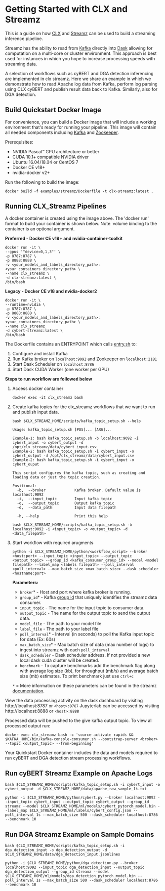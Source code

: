 # Getting Started with CLX and Streamz

This is a guide on how [CLX](https://github.com/rapidsai/clx) and [Streamz](https://streamz.readthedocs.io/en/latest/) can be used to build a streaming inference pipeline.

Streamz has the ability to read from [Kafka](https://kafka.apache.org/) directly into [Dask](https://dask.org/) allowing for computation on a multi-core or cluster environment. This approach is best used for instances in which you hope to increase processing speeds with streaming data.

A selection of workflows such as cyBERT and DGA detection inferencing are implemented in clx streamz. Here we share an example in which we demonstrate how to read Apache log data from Kafka, perform log parsing using CLX cyBERT and publish result data back to Kafka. Similarly, also for DGA detection.

## Build Quickstart Docker Image
For convenience, you can build a Docker image that will include a working environment that's ready for running your pipeline. This image will contain all needed components including [Kafka](https://kafka.apache.org/) and [Zookeeper](https://zookeeper.apache.org/).

Prerequisites:
* NVIDIA Pascal™ GPU architecture or better
* CUDA 10.1+ compatible NVIDIA driver
* Ubuntu 16.04/18.04 or CentOS 7
* Docker CE v18+
* nvidia-docker v2+

Run the following to build the image:

`
docker build -f examples/streamz/Dockerfile -t clx-streamz:latest .
`

## Running CLX_Streamz Pipelines

A docker container is created using the image above. The 'docker run' format to build your container is shown below. Note: volume binding to the container is an optional argument.

**Preferred - Docker CE v19+ and nvidia-container-toolkit**

```
docker run -it \
--gpus '"device=0,1,3"' \
-p 8787:8787 \
-p 8888:8888 \
-v <your_models_and_labels_directory_path>:<your_containers_directory_path> \
--name clx_streamz \
-d clx-streamz:latest \
/bin/bash
```

**Legacy - Docker CE v18 and nvidia-docker2**

```
docker run -it \
--runtime=nvidia \
-p 8787:8787 \
-p 8888:8888 \
-v <your_models_and_labels_directory_path>:<your_containers_directory_path> \
--name clx_streamz
-d cybert-streamz:latest \
/bin/bash
```

The Dockerfile contains an ENTRYPOINT which calls [entry.sh](https://github.com/rapidsai/clx/blob/branch-0.17/examples/streamz/scripts/entry.sh) to:
1. Configure and install Kafka
2. Run Kafka broker on `localhost:9092` and Zookeeper on `localhost:2181`
3. Start Dask Scheduler on `localhost:8786`
4. Start Dask CUDA Worker (one worker per GPU)

**Steps to run workflow are followed below**

1. Access docker container
   ```
   docker exec -it clx_streamz bash
   ```
   
2. Create kafka topics for the clx_streamz workflows that we want to run and publish input data. 

    ```
    bash $CLX_STREAMZ_HOME/scripts/kafka_topic_setup.sh --help
    ```
    ```
    Usage: kafka_topic_setup.sh [POS]... [ARG]...

    Example-1: bash kafka_topic_setup.sh -b localhost:9092 -i cybert_input -o cybert_output -d /opt/clx_streamz/data/cybert_input.csv
    Example-2: bash kafka_topic_setup.sh -i cybert_input -o cybert_output -d /opt/clx_streamz/data/cybert_input.csv
    Example-2: bash kafka_topic_setup.sh -i cybert_input -o cybert_ouput
    
    This script configures the kafka topic, such as creating and loading data or just the topic creation.
    
    Positional:
      -b,  --broker             Kafka broker. Default value is localhost:9092
      -i,  --input_topic	    Input kafka topic
      -o,  --output_topic	    Output kafka topic
      -d,  --data_path	        Input data filepath
    
      -h, --help		        Print this help
    ```
    ```
    bash $CLX_STREAMZ_HOME/scripts/kafka_topic_setup.sh -b localhost:9092 -i <input_topic> -o <output_topic> -d <data_filepath>
    ```
    
3. Start workflow with required arugments
    
    ```
    python -i $CLX_STREAMZ_HOME/python/<workflow_script> --broker <host:port> --input_topic <input_topic> --output_topic <output_topic> --group_id <kafka_consumer_group_id> --model <model filepath> --label_map <labels filepath> --poll_interval <poll_interval> --max_batch_size <max_batch_size> --dask_scheduler <hostname:port>
    ```
    **Parameters:**
    - `broker`* - Host and port where kafka broker is running. 
    - `group_id`* - Kafka [group id](https://docs.confluent.io/current/installation/configuration/consumer-configs.html#group.id) that uniquely identifies the streamz data consumer.
    - `input_topic` - The name for the input topic to consumer data.
    - `output_topic` - The name for the output topic to send the output data.
    - `model_file` - The path to your model file
    - `label_file` - The path to your label file
    - `poll_interval`* - Interval (in seconds) to poll the Kafka input topic for data (Ex: 60s)
    - `max_batch_size`* - Max batch size of data (max number of logs) to ingest into streamz with each `poll_interval` 
    - `dask_scheduler` - Dask scheduler address. If not provided a new local dask cuda cluster will be created.
    - `benchmark` - To capture benchmarks add the benchmark flag along with average log size (kb), for throughput (mb/s) and average batch size (mb) estimates. To print benchmark just use `ctrl+c`

    ``*`` = More information on these parameters can be found in the streamz [documentation](https://streamz.readthedocs.io/en/latest/api.html#streamz.from_kafka_batched).


View the data processing activity on the dask dashboard by visiting http://localhost:8787 or `<host>:8787`
Jupyterlab can be accessed by visiting http://localhost:8888 or `<host>:8888`

Processed data will be pushed to the give kafka output topic. To view all processed output run:

```
docker exec clx_streamz bash -c 'source activate rapids && $KAFKA_HOME/bin/kafka-console-consumer.sh --bootstrap-server <broker> --topic <output_topic> --from-beginning'
```

Your Quickstart Docker container includes the data and models required to run cyBERT and DGA detection stream processing workflows.

## Run cyBERT Streamz Example on Apache Logs
```
bash $CLX_STREAMZ_HOME/scripts/kafka_topic_setup.sh -i cybert_input -o cybert_output -d $CLX_STREAMZ_HOME/data/apache_raw_sample_1k.txt
```
```
python -i $CLX_STREAMZ_HOME/python/cybert.py --broker localhost:9092 --input_topic cybert_input --output_topic cybert_output --group_id streamz --model $CLX_STREAMZ_HOME/ml/models/cybert_pytorch_model.bin --label_map $CLX_STREAMZ_HOME/ml/labels/cybert_config.json --poll_interval 1s --max_batch_size 500 --dask_scheduler localhost:8786 --benchmark 10
```

## Run DGA Streamz Example on Sample Domains

```
bash $CLX_STREAMZ_HOME/scripts/kafka_topic_setup.sh -i dga_detection_input -o dga_detection_output -d $CLX_STREAMZ_HOME/data/dga_detection_input.jsonlines
```
```
python -i $CLX_STREAMZ_HOME/python/dga_detection.py --broker localhost:9092 --input_topic dga_detection_input --output_topic dga_detection_output --group_id streamz --model $CLX_STREAMZ_HOME/ml/models/dga_detection_pytorch_model.bin --poll_interval 1s --max_batch_size 500 --dask_scheduler localhost:8786 --benchmark 10
```
